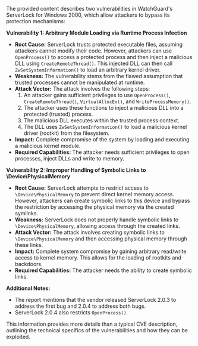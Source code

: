 The provided content describes two vulnerabilities in WatchGuard's ServerLock for Windows 2000, which allow attackers to bypass its protection mechanisms:

**Vulnerability 1: Arbitrary Module Loading via Runtime Process Infection**

*   **Root Cause:** ServerLock trusts protected executable files, assuming attackers cannot modify their code. However, attackers can use `OpenProcess()` to access a protected process and then inject a malicious DLL using `CreateRemoteThread()`. This injected DLL can then call `ZwSetSystemInformation()` to load an arbitrary kernel driver.
*   **Weakness:** The vulnerability stems from the flawed assumption that trusted processes cannot be manipulated at runtime.
*  **Attack Vector:** The attack involves the following steps:
    1. An attacker gains sufficient privileges to use `OpenProcess()`, `CreateRemoteThread()`, `VirtualAllocEx()`, and `WriteProcessMemory()`.
    2. The attacker uses these functions to inject a malicious DLL into a protected (trusted) process.
    3. The malicious DLL executes within the trusted process context.
    4. The DLL uses `ZwSetSystemInformation()` to load a malicious kernel driver (rootkit) from the filesystem.
*   **Impact:** Complete compromise of the system by loading and executing a malicious kernel module.
*   **Required Capabilities:** The attacker needs sufficient privileges to open processes, inject DLLs and write to memory.

**Vulnerability 2: Improper Handling of Symbolic Links to \Device\PhysicalMemory**

*   **Root Cause:** ServerLock attempts to restrict access to `\Device\PhysicalMemory` to prevent direct kernel memory access. However, attackers can create symbolic links to this device and bypass the restriction by accessing the physical memory via the created symlinks.
*   **Weakness:** ServerLock does not properly handle symbolic links to `\Device\PhysicalMemory`, allowing access through the created links.
*   **Attack Vector:** The attack involves creating symbolic links to `\Device\PhysicalMemory` and then accessing physical memory through these links.
*   **Impact:** Complete system compromise by gaining arbitrary read/write access to kernel memory. This allows for the loading of rootkits and backdoors.
*   **Required Capabilities:** The attacker needs the ability to create symbolic links.

**Additional Notes:**

*   The report mentions that the vendor released ServerLock 2.0.3 to address the first bug and 2.0.4 to address both bugs.
*   ServerLock 2.0.4 also restricts `OpenProcess()`.

This information provides more details than a typical CVE description, outlining the technical specifics of the vulnerabilities and how they can be exploited.